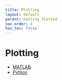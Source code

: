 ```yaml
---
title: Plotting
layout: default
parent: Getting Started
nav_order: 4
has_toc: false
---
```


# Plotting
<ul>
	<li><a href="matlab" target="_top">MATLAB</a></li>
	<li><a href="python" target="_top">Python</a></li>
</ul>

